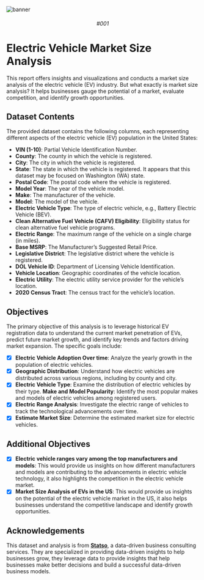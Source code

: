 ![banner](https://i.imgur.com/gtaH5uc.png)

<div align="center">

###### #001

</div>

# Electric Vehicle Market Size Analysis

This report offers insights and visualizations and conducts a market size analysis of the electric vehicle (EV) industry. But what exactly is market size analysis? It helps businesses gauge the potential of a market, evaluate competition, and identify growth opportunities.

## Dataset Contents

The provided dataset contains the following columns, each representing different aspects of the electric vehicle (EV) population in the United States:

- **VIN (1-10)**: Partial Vehicle Identification Number.
- **County**: The county in which the vehicle is registered.
- **City**: The city in which the vehicle is registered.
- **State**: The state in which the vehicle is registered. It appears that this dataset may be focused on Washington (WA) state.
- **Postal Code**: The postal code where the vehicle is registered.
- **Model Year**: The year of the vehicle model.
- **Make**: The manufacturer of the vehicle.
- **Model**: The model of the vehicle.
- **Electric Vehicle Type**: The type of electric vehicle, e.g., Battery Electric Vehicle (BEV).
- **Clean Alternative Fuel Vehicle (CAFV) Eligibility**: Eligibility status for clean alternative fuel vehicle programs.
- **Electric Range**: The maximum range of the vehicle on a single charge (in miles).
- **Base MSRP**: The Manufacturer’s Suggested Retail Price.
- **Legislative District**: The legislative district where the vehicle is registered.
- **DOL Vehicle ID**: Department of Licensing Vehicle Identification.
- **Vehicle Location**: Geographic coordinates of the vehicle location.
- **Electric Utility**: The electric utility service provider for the vehicle’s location.
- **2020 Census Tract**: The census tract for the vehicle’s location.

## Objectives

The primary objective of this analysis is to leverage historical EV registration data to understand the current market penetration of EVs, predict future market growth, and identify key trends and factors driving market expansion. The specific goals include:

- [x] **Electric Vehicle Adoption Over time**: Analyze the yearly growth in the population of electric vehicles.
- [x] **Geographic Distribution**: Understand how electric vehicles are distributed across various regions, including by county and city.
- [x] **Electric Vehicle Type**: Examine the distribution of electric vehicles by their type.
**Make and Model Popularity**: Identify the most popular makes and models of electric vehicles among registered users.
- [x] **Electric Range Analysis**: Investigate the electric range of vehicles to track the technological advancements over time.
- [x] **Estimate Market Size**: Determine the estimated market size for electric vehicles.

## Additional Objectives

- [x] **Electric vehicle ranges vary among the top manufacturers and models**: This would provide us insights on how different manufacturers and models are contributing to the advancements in electric vehicle technology, it also highlights the competition in the electric vehicle market.
- [x] **Market Size Analysis of EVs in the US**: This would provide us insights on the potential of the electric vehicle market in the US, it also helps businesses understand the competitive landscape and identify growth opportunities.

## Acknowledgements

This dataset and analysis is from **[Statso](https://statso.io/)**, a data-driven business consulting services. They are specialized in providing data-driven insights to help businesses grow, they leverage data to provide insights that help businesses make better decisions and build a successful data-driven business models.

